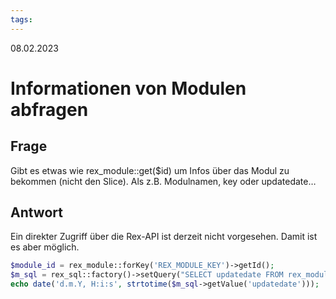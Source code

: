 ```yaml
---
tags: 
---
```


08.02.2023

# Informationen von Modulen abfragen


## Frage

Gibt es etwas wie rex_module::get($id) um Infos über das Modul zu bekommen (nicht den Slice). Als z.B. Modulnamen, key oder updatedate…


## Antwort

Ein direkter Zugriff über die Rex-API ist derzeit nicht vorgesehen.
Damit ist es aber möglich.

``` php
$module_id = rex_module::forKey('REX_MODULE_KEY')->getId();
$m_sql = rex_sql::factory()->setQuery("SELECT updatedate FROM rex_module WHERE id = $module_id");
echo date('d.m.Y, H:i:s', strtotime($m_sql->getValue('updatedate')));
```
